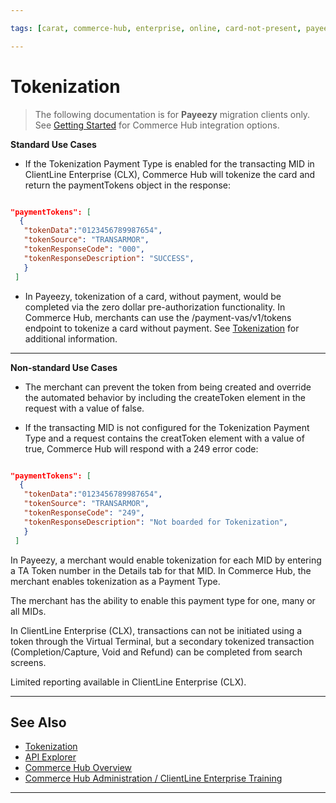 ```yaml
---

tags: [carat, commerce-hub, enterprise, online, card-not-present, payeezy]

---
```


# Tokenization

<!-- theme: danger -->
>  The following documentation is for **Payeezy** migration clients only. See [Getting Started](?path=docs/Getting-Started/Getting-Started-General.md) for Commerce Hub integration options.


<!--type: tab
titles: API, Configuration, Virtual Terminal, Reporting
-->

**Standard Use Cases**

- If the Tokenization Payment Type is enabled for the transacting MID in ClientLine Enterprise (CLX), Commerce Hub will tokenize the card and return the paymentTokens object in the response:

```json

"paymentTokens": [
  {
   "tokenData":"0123456789987654",
   "tokenSource": "TRANSARMOR",
   "tokenResponseCode": "000",
   "tokenResponseDescription": "SUCCESS",
   }
 ]
```

- In Payeezy, tokenization of a card, without payment, would be completed via the zero dollar pre-authorization functionality.  In Commerce Hub, merchants can use the /payment-vas/v1/tokens endpoint to tokenize a card without payment. See [Tokenization](?path=docs/Resources/API-Documents/Payments_VAS/Payment-Token.md) for additional information.

---

**Non-standard Use Cases**

- The merchant can prevent the token from being created and override the automated behavior by including the createToken element in the request with a value of false.

- If the transacting MID is not configured for the Tokenization Payment Type and a request contains the creatToken element with a value of true, Commerce Hub will respond with a 249 error code:

```json

"paymentTokens": [
  {
   "tokenData":"0123456789987654",
   "tokenSource": "TRANSARMOR",
   "tokenResponseCode": "249",
   "tokenResponseDescription": "Not boarded for Tokenization",
   }
 ]
```

<!--
type: tab
-->

In Payeezy, a merchant would enable tokenization for each MID by entering a TA Token number in the Details tab for that MID.  In Commerce Hub, the merchant enables tokenization as a Payment Type.

The merchant has the ability to enable this payment type for one, many or all MIDs.

<!--
type: tab
-->

In ClientLine Enterprise (CLX), transactions can not be initiated using a token through the Virtual Terminal, but a secondary tokenized transaction (Completion/Capture, Void and Refund) can be completed from search screens.

<!--
type: tab
-->

Limited reporting available in ClientLine Enterprise (CLX).

<!-- type: tab-end -->

---

## See Also

- [Tokenization](?path=docs/Resources/API-Documents/Payments_VAS/Verification.md)
- [API Explorer](../api/?type=post&path=/payments/v1/charges)
- [Commerce Hub Overview](?path=docs/Getting-Started/Getting-Started-General.md)
- [Commerce Hub Administration / ClientLine Enterprise Training](https://fiserv.cloudguides.com/en-us/guides/ClientLine%20Enterprise%20from%20Fiserv)



---
